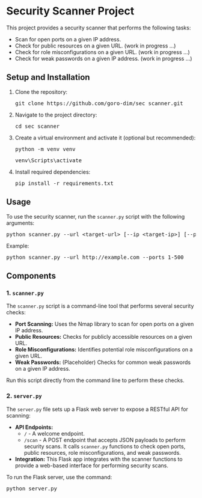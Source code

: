 
 <h1>Security Scanner Project</h1>
    <p>This project provides a security scanner that performs the following tasks:</p>
    <ul>
        <li>Scan for open ports on a given IP address.</li>
        <li>Check for public resources on a given URL. (work in progress ...) </li>
        <li>Check for role misconfigurations on a given URL. (work in progress ...)</li>
        <li>Check for weak passwords on a given IP address. (work in progress ...)</li>
    </ul>
    <h2>Setup and Installation</h2>
    <ol>
        <li>Clone the repository:</li>
        <pre>git clone https://github.com/goro-dim/sec_scanner.git</pre>
        <li>Navigate to the project directory:</li>
        <pre>cd sec_scanner</pre>
        <li>Create a virtual environment and activate it (optional but recommended):</li>
        <pre>python -m venv venv</pre>
        <pre>venv\Scripts\activate</pre>
        <li>Install required dependencies:</li>
        <pre>pip install -r requirements.txt</pre>
    </ol>
    <h2>Usage</h2>
    <p>To use the security scanner, run the <code>scanner.py</code> script with the following arguments:</p>
    <pre>python scanner.py --url &lt;target-url&gt; [--ip &lt;target-ip&gt;] [--ports &lt;port-range&gt;]</pre>
    <p>Example:</p>
    <pre>python scanner.py --url http://example.com --ports 1-500</pre>
    <h2>Components</h2>
    <h3>1. <code>scanner.py</code></h3>
    <p>The <code>scanner.py</code> script is a command-line tool that performs several security checks:</p>
    <ul>
        <li><strong>Port Scanning:</strong> Uses the Nmap library to scan for open ports on a given IP address.</li>
        <li><strong>Public Resources:</strong> Checks for publicly accessible resources on a given URL.</li>
        <li><strong>Role Misconfigurations:</strong> Identifies potential role misconfigurations on a given URL.</li>
        <li><strong>Weak Passwords:</strong> (Placeholder) Checks for common weak passwords on a given IP address.</li>
    </ul>
    <p>Run this script directly from the command line to perform these checks.</p>

 <h3>2. <code>server.py</code></h3>
    <p>The <code>server.py</code> file sets up a Flask web server to expose a RESTful API for scanning:</p>
    <ul>
        <li><strong>API Endpoints:</strong>
            <ul>
                <li><code>/</code> - A welcome endpoint.</li>
                <li><code>/scan</code> - A POST endpoint that accepts JSON payloads to perform security scans. It calls <code>scanner.py</code> functions to check open ports, public resources, role misconfigurations, and weak passwords.</li>
            </ul>
        </li>
        <li><strong>Integration:</strong> This Flask app integrates with the scanner functions to provide a web-based interface for performing security scans.</li>
    </ul>
    <p>To run the Flask server, use the command:</p>
    <pre>python server.py</pre>

 
